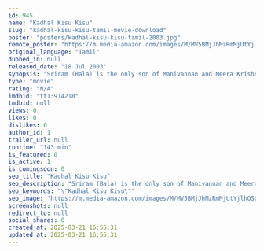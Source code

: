 ```yaml
---
id: 945
name: "Kadhal Kisu Kisu"
slug: "kadhal-kisu-kisu-tamil-movie-download"
poster: "posters/kadhal-kisu-kisu-tamil-2003.jpg"
remote_poster: "https://m.media-amazon.com/images/M/MV5BMjJhMzRmMjUtYjlhOS00YmY3LTk1YjUtNWI1NjZmYjVlMzFkXkEyXkFqcGdeQXVyMTEzNzg0Mjkx._V1_SX300.jpg"
original_language: "Tamil"
dubbed_in: null
released_date: "18 Jul 2003"
synopsis: "Sriram (Bala) is the only son of Manivannan and Meera Krishnan who is very fond of his parents. The family is settled in Malaysia and Sriram studies in a college. Indu (Charmy Kaur) is the daughter of a rich businessman Karunakara..."
type: "movie"
rating: "N/A"
imdbid: "tt13914218"
tmdbid: null
views: 0
likes: 0
dislikes: 0
author_id: 1
trailer_url: null
runtime: "143 min"
is_featured: 0
is_active: 1
is_comingsoon: 0
seo_title: "Kadhal Kisu Kisu"
seo_description: "Sriram (Bala) is the only son of Manivannan and Meera Krishnan who is very fond of his parents. The family is settled in Malaysia and Sriram studies in a college. Indu (Charmy Kaur) is the daughter of a rich businessman Karunakara..."
seo_keywords: "\"Kadhal Kisu Kisu\""
seo_image: "https://m.media-amazon.com/images/M/MV5BMjJhMzRmMjUtYjlhOS00YmY3LTk1YjUtNWI1NjZmYjVlMzFkXkEyXkFqcGdeQXVyMTEzNzg0Mjkx._V1_SX300.jpg"
screenshots: null
redirect_to: null
social_shares: 0
created_at: 2025-03-21 16:55:31
updated_at: 2025-03-21 16:55:31
---
```


